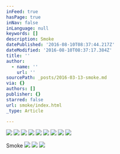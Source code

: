 ```yaml
---
inFeed: true
hasPage: true
inNav: false
inLanguage: null
keywords: []
description: Smoke
datePublished: '2016-08-10T08:37:44.217Z'
dateModified: '2016-08-10T08:37:17.384Z'
title: ''
author:
  - name: ''
    url: ''
sourcePath: _posts/2016-03-13-smoke.md
via: {}
authors: []
publisher: {}
starred: false
url: smoke/index.html
_type: Article

---
```

![](https://s3-us-west-2.amazonaws.com/the-grid-img/p/522052aa0500bcb4f184f10604ddf16902cfda86.jpg)
![](https://s3-us-west-2.amazonaws.com/the-grid-img/p/51736b34f95d0b0eafee65cc0ee3c70db5ef0c70.jpg)
![](https://s3-us-west-2.amazonaws.com/the-grid-img/p/ace6fb37f78e2fb6181aa757e15e6cd87c90c492.jpg)
![](https://s3-us-west-2.amazonaws.com/the-grid-img/p/d36ab8431ad3ba69acb138289de2a37ab6084863.jpg)
![](https://s3-us-west-2.amazonaws.com/the-grid-img/p/64f57e33d8b7d698e606aabee225c9023c216e24.jpg)
![](https://s3-us-west-2.amazonaws.com/the-grid-img/p/86a7cdbb5ae8ed6b2aa7053fce17043785ab1141.jpg)
![](https://s3-us-west-2.amazonaws.com/the-grid-img/p/ce5436b4e4e59aa89ccb7bffcc0db65f64cde9e3.jpg)
![](https://s3-us-west-2.amazonaws.com/the-grid-img/p/8ce73fa8f19270929791fdba30bca7cc7654d322.jpg)
![](https://s3-us-west-2.amazonaws.com/the-grid-img/p/4012b13b610699a0fd549ab076a252d3fae8e3dd.jpg)

Smoke
![](https://s3-us-west-2.amazonaws.com/the-grid-img/p/f973d1b30403e1a47fa4602db8e4875644bd9bb5.jpg)
![](https://s3-us-west-2.amazonaws.com/the-grid-img/p/ec760193ef4965f78549092821381ba013af8045.jpg)
![](https://the-grid-user-content.s3-us-west-2.amazonaws.com/936e94f4-3263-48dd-81a6-7d7faf0e4cad.jpg)
